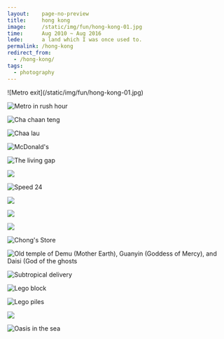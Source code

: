 ```yaml
---
layout:    page-no-preview
title:     hong kong
image:     /static/img/fun/hong-kong-01.jpg
time:      Aug 2010 ~ Aug 2016
lede:      a land which I was once used to.
permalink: /hong-kong
redirect_from:
  - /hong-kong/
tags:
  - photography
---
```


<div class="max-w-[675px]" markdown="1">
![Metro exit](/static/img/fun/hong-kong-01.jpg)

![Metro in rush hour](/static/img/fun/hong-kong-02.jpg)

![Cha chaan teng](/static/img/fun/hong-kong-03.jpg)

![Chaa lau](/static/img/fun/hong-kong-04.jpg)

![McDonald's](/static/img/fun/hong-kong-05.jpg)

![The living gap](/static/img/fun/hong-kong-08.jpg)

![](/static/img/fun/hong-kong-09.jpg)

![Speed 24](/static/img/fun/hong-kong-10.jpg)

![](/static/img/fun/hong-kong-11.jpg)

![](/static/img/fun/hong-kong-12.jpg)

![](/static/img/fun/hong-kong-13.jpg)

![Chong's Store](/static/img/fun/hong-kong-14.jpg)

![Old temple of Demu (Mother Earth), Guanyin (Goddess of Mercy), and Daisi (God of the ghosts](/static/img/fun/hong-kong-15.jpg)

![Subtropical delivery](/static/img/fun/hong-kong-16-c.jpg)

![Lego block](/static/img/fun/hong-kong-17.jpg)

![Lego piles](/static/img/fun/hong-kong-18.jpg)

![](/static/img/fun/hong-kong-06.jpg)

![Oasis in the sea](/static/img/fun/hong-kong-19.jpg)
</div>